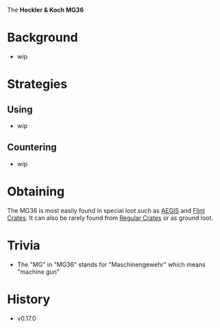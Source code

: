 The **Heckler & Koch MG36**

# Background
- wip

# Strategies
## Using
- wip 

## Countering
- wip

# Obtaining
The MG36 is most easily found in special loot such as [AEGIS](/obstacles/aegis_crate) and [Flint Crates](/obstacles/flint_crate). It can also be rarely found from [Regular Crates](/obstacles/regular_crate) or as ground loot. 

# Trivia
- The "MG" in "MG36" stands for "Maschinengewehr" which means "machine gun"

# History
- v0.17.0